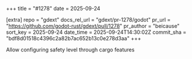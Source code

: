 +++
title = "#1278"
date = 2025-09-24

[extra]
repo = "gdext"
docs_rel_url = "gdext/pr-1278/godot"
pr_url = "https://github.com/godot-rust/gdext/pull/1278"
pr_author = "beicause"
sort_key = 2025-09-24
date_time = 2025-09-24T14:30:02Z
commit_sha = "bdf8d01518c4396c2a82b7ac652b13c0e278d3aa"
+++

Allow configuring safety level through cargo features
